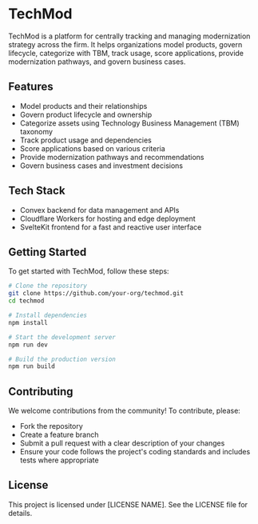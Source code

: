 # TechMod

TechMod is a platform for centrally tracking and managing modernization strategy across the firm. It helps organizations model products, govern lifecycle, categorize with TBM, track usage, score applications, provide modernization pathways, and govern business cases.

## Features

- Model products and their relationships
- Govern product lifecycle and ownership
- Categorize assets using Technology Business Management (TBM) taxonomy
- Track product usage and dependencies
- Score applications based on various criteria
- Provide modernization pathways and recommendations
- Govern business cases and investment decisions

## Tech Stack

- Convex backend for data management and APIs
- Cloudflare Workers for hosting and edge deployment
- SvelteKit frontend for a fast and reactive user interface

## Getting Started

To get started with TechMod, follow these steps:

```sh
# Clone the repository
git clone https://github.com/your-org/techmod.git
cd techmod

# Install dependencies
npm install

# Start the development server
npm run dev

# Build the production version
npm run build
```

## Contributing

We welcome contributions from the community! To contribute, please:

- Fork the repository
- Create a feature branch
- Submit a pull request with a clear description of your changes
- Ensure your code follows the project's coding standards and includes tests where appropriate

## License

This project is licensed under [LICENSE NAME]. See the LICENSE file for details.
